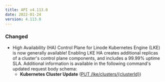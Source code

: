 ```yaml
---
title: API v4.113.0
date: 2022-01-24
version: 4.113.0
---
```


### Changed

- High Availability (HA) Control Plane for Linode Kubernetes Engine (LKE) is now generally available! Enabling LKE HA creates additional replicas of a cluster's control plane components, and includes a 99.99% uptime SLA. Additional information is available in the following command's updated request body schema:
    - **Kubernetes Cluster Update** ([PUT /lke/clusters/{clusterId}](/docs/api/linode-kubernetes-engine-lke/kubernetes-cluster-update/))
